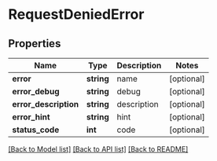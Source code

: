 # RequestDeniedError

## Properties
Name | Type | Description | Notes
------------ | ------------- | ------------- | -------------
**error** | **string** | name | [optional] 
**error_debug** | **string** | debug | [optional] 
**error_description** | **string** | description | [optional] 
**error_hint** | **string** | hint | [optional] 
**status_code** | **int** | code | [optional] 

[[Back to Model list]](../README.md#documentation-for-models) [[Back to API list]](../README.md#documentation-for-api-endpoints) [[Back to README]](../README.md)


